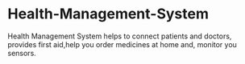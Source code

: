# Health-Management-System
Health Management System helps to connect patients and doctors, provides first aid,help you order medicines at home and, monitor you sensors. 
